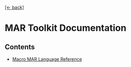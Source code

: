[[← back]](../README.md)

# MAR Toolkit Documentation

## Contents
- [Macro MAR Language Reference](./mmar/README.md)